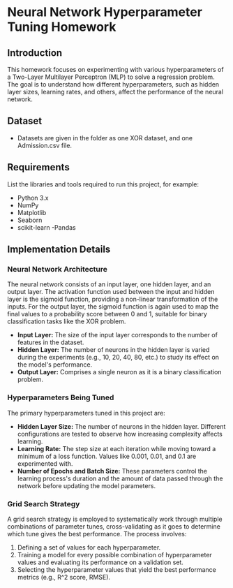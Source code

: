 # Neural Network Hyperparameter Tuning Homework

## Introduction
This homework focuses on experimenting with various hyperparameters of a Two-Layer Multilayer Perceptron (MLP) to solve a regression problem. 
The goal is to understand how different hyperparameters, such as hidden layer sizes, learning rates, and others, affect the performance of the neural network.

## Dataset
- Datasets are given in the folder as one XOR dataset, and one Admission.csv file. 
## Requirements
List the libraries and tools required to run this project, for example:
- Python 3.x
- NumPy
- Matplotlib
- Seaborn
- scikit-learn
-Pandas

## Implementation Details

### Neural Network Architecture
The neural network consists of an input layer, one hidden layer, and an output layer. The activation function used between the input and hidden layer is the sigmoid function, providing a non-linear transformation of the inputs. 
For the output layer, the sigmoid function is again used to map the final values to a probability score between 0 and 1, suitable for binary classification tasks like the XOR problem.

- **Input Layer:** The size of the input layer corresponds to the number of features in the dataset.
- **Hidden Layer:** The number of neurons in the hidden layer is varied during the experiments (e.g., 10, 20, 40, 80, etc.) to study its effect on the model's performance.
- **Output Layer:** Comprises a single neuron as it is a binary classification problem.

### Hyperparameters Being Tuned
The primary hyperparameters tuned in this project are:
- **Hidden Layer Size:** The number of neurons in the hidden layer. Different configurations are tested to observe how increasing complexity affects learning.
- **Learning Rate:** The step size at each iteration while moving toward a minimum of a loss function. Values like 0.001, 0.01, and 0.1 are experimented with.
- **Number of Epochs and Batch Size:** These parameters control the learning process's duration and the amount of data passed through the network before updating the model parameters.

### Grid Search Strategy
A grid search strategy is employed to systematically work through multiple combinations of parameter tunes, cross-validating as it goes to determine which tune gives the best performance. The process involves:

1. Defining a set of values for each hyperparameter.
2. Training a model for every possible combination of hyperparameter values and evaluating its performance on a validation set.
3. Selecting the hyperparameter values that yield the best performance metrics (e.g., R^2 score, RMSE).

